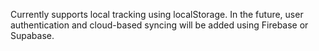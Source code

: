 Currently supports local tracking using localStorage. In the future, user authentication and cloud-based syncing will be added using Firebase or Supabase.
